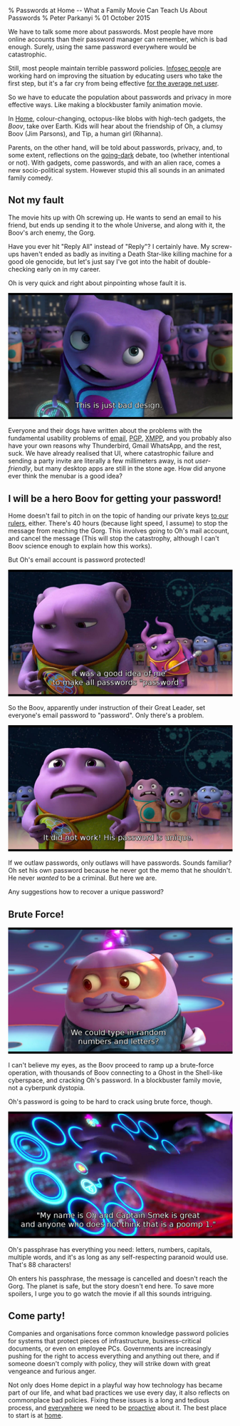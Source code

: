 % Passwords at Home -- What a Family Movie Can Teach Us About Passwords
% Peter Parkanyi
% 01 October 2015

We have to talk some more about passwords. Most people have more
online accounts than their password manager can remember, which is bad
enough. Surely, using the same password everywhere would be catastrophic.

Still, most people maintain terrible password policies. [Infosec
people](https://twitter.com/SwiftOnSecurity) are working hard on
improving the situation by educating users who take the
first step, but it's a far cry from being effective [for the average
net user](http://cynosureprime.blogspot.com/2015/09/csp-our-take-on-cracked-am-passwords.html).

So we have to educate the population about passwords and privacy in
more effective ways. Like making a blockbuster family animation movie.

In [Home](http://www.imdb.com/title/tt2224026/?ref_=nv_sr_2),
colour-changing, octopus-like blobs with high-tech gadgets, the
*Boov*, take over Earth. Kids will hear about the friendship of Oh, a
clumsy Boov (Jim Parsons), and Tip, a human girl (Rihanna).

Parents, on the other hand, will be told about passwords, privacy,
and, to some extent, reflections on the
[going-dark](http://www.economist.com/news/leaders/21639506-just-threat-terrorism-increasing-ability-western-security-agencies-defeat)
debate, too (whether intentional or not). With gadgets, come
passwords, and with an alien race, comes a new socio-political
system. However stupid this all sounds in an animated family comedy.

## Not my fault

The movie hits up with Oh screwing up. He wants to send an email to
his friend, but ends up sending it to the whole Universe, and along
with it, the Boov's arch enemy, the Gorg.

Have you ever hit "Reply All" instead of "Reply"? I certainly have.
My screw-ups haven't ended as badly as inviting a Death Star-like
killing machine for a good ole genocide, but let's just say I've got
into the habit of double-checking early on in my career.

Oh is very quick and right about pinpointing whose fault it is.

![That's just bad design](../images/passwd_home_bad_design.jpg)

Everyone and their dogs have written about the problems with the
fundamental usability problems of
[email](https://gigaom.com/2011/08/04/what%E2%80%99s-wrong-with-email-today/),
[PGP](http://www.thoughtcrime.org/blog/gpg-and-me),
[XMPP](http://op-co.de/blog/posts/mobile_xmpp_in_2014/), and you
probably also have your own reasons why Thunderbird, Gmail WhatsApp,
and the rest, suck. We have already realised that UI, where
catastrophic failure and sending a party invite are literally a few
millimeters away, is not *user-friendly*, but many desktop apps are still in
the stone age. How did anyone ever think the menubar is a good idea?

## I will be a hero Boov for getting your password!

Home doesn't fail to pitch in on the topic of handing our private keys
[to our
rulers](https://www.eff.org/deeplinks/2015/07/top-five-takeaways-todays-hearings-encryption),
either.  There's 40 hours (because light speed, I assume) to stop the
message from reaching the Gorg. This involves going to Oh's mail
account, and cancel the message (This will stop the catastrophy,
although I can't Boov science enough to explain how this works).

But Oh's email account is password protected!

![Good thing we set everyone's password to 'password'](../images/passwd_home_all_password.jpg)

So the Boov, apparently under instruction of their Great Leader, set
everyone's email password to "password". Only there's a problem.

![His password is unique!](../images/passwd_home_unique.jpg)

If we outlaw passwords, only outlaws will have passwords. Sounds familiar?
Oh set his own password because he never got the memo that he
shouldn't. He never *wanted* to be a criminal. But here we are.

Any suggestions how to recover a unique password?

## Brute Force!

![Brute force](../images/passwd_home_brute_force.jpg)

I can't believe my eyes, as the Boov proceed to ramp up a brute-force
operation, with thousands of Boov connecting to a Ghost in the
Shell-like cyberspace, and cracking Oh's password. In a blockbuster
family movie, not a cyberpunk dystopia.

Oh's password is going to be hard to crack using brute force, though.

![Oh's password](../images/passwd_home_oh_pwd.jpg)

Oh's passphrase has everything you need: letters, numbers, capitals,
multiple words, and it's as long as any self-respecting paranoid
would use. That's 88 characters!

Oh enters his passphrase, the message is cancelled and doesn't reach the
Gorg. The planet is safe, but the story doesn't end here. To save more
spoilers, I urge you to go watch the movie if all this sounds
intriguing.

## Come party!

Companies and organisations force common knowledge password policies
for systems that protect pieces of infrastructure, business-critical
documents, or even on employee PCs. Governments are increasingly
pushing for the right to access everything and anything out there, and
if someone doesn't comply with policy, they will strike down with
great vengeance and furious anger.

Not only does Home depict in a playful way how technology has became
part of our life, and what bad practices we use every day, it also
reflects on commonplace bad policies. Fixing these issues is a long
and tedious process, and [everywhere](https://savecrypto.org/) we need
to be
[proactive](https://www.openrightsgroup.org/campaigns/dont-let-the-snoopers-charter-bounce-back)
about it. The best place to start is at [home](http://passwordsafe.sourceforge.net/).
